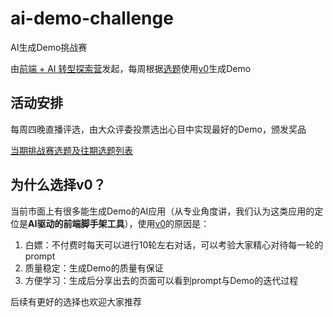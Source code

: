 # ai-demo-challenge
AI生成Demo挑战赛

由[前端 + AI 转型探索营](https://appjiz2zqrn2142.h5.xiaoeknow.com/p/course/column/p_673d5557e4b023c058a79b7d)发起，每周根据[选题](https://github.com/BetaSu/ai-demo-challenge/issues)使用[v0](https://v0.dev/)生成Demo

## 活动安排

每周四晚直播评选，由大众评委投票选出心目中实现最好的Demo，颁发奖品

[当期挑战赛选题及往期选题列表](https://github.com/BetaSu/ai-demo-challenge/issues)

## 为什么选择v0？

当前市面上有很多能生成Demo的AI应用（从专业角度讲，我们认为这类应用的定位是**AI驱动的前端脚手架工具**），使用[v0](https://v0.dev/)的原因是：

1. 白嫖：不付费时每天可以进行10轮左右对话，可以考验大家精心对待每一轮的prompt
2. 质量稳定：生成Demo的质量有保证
3. 方便学习：生成后分享出去的页面可以看到prompt与Demo的迭代过程

后续有更好的选择也欢迎大家推荐
